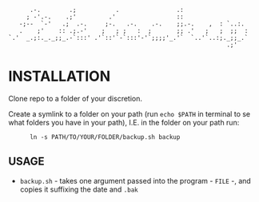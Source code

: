           .-.        .;           .                .:
         ; -'.-.    .;'         .'                 ::
       -;--  `-'   .;  .-.     ;-.   .-.    .-.    ;;.-.    ,  : `..:.
       .    ;'    :: .;.-'    ;   ; ;   :  ;       ;; .'   ;   ;  ;;  :
    `.'  _.;:._._;;_.-`:::' .'`::'`-`:::'-'`;;;;'_.'`  `..'`..:;._;;_.`
                                                                 .;'


INSTALLATION
============

Clone repo to a folder of your discretion.

Create a symlink to a folder on your path (run `echo $PATH` in terminal to se what folders you have in your path), I.E. in the folder on your path run:

          ln -s PATH/TO/YOUR/FOLDER/backup.sh backup

USAGE
-----
* `backup.sh` - takes one argument passed into the program - `FILE` -, and copies it suffixing the date and `.bak`
